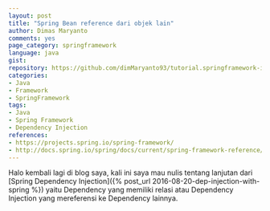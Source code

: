 ```yaml
---
layout: post
title: "Spring Bean reference dari objek lain"
author: Dimas Maryanto
comments: yes
page_category: springframework
language: java
gist:
repository: https://github.com/dimMaryanto93/tutorial.springframework-ioc.git
categories:
- Java
- Framework
- SpringFramework
tags:
- Java
- Spring Framework
- Dependency Injection
references:
- https://projects.spring.io/spring-framework/
- http://docs.spring.io/spring/docs/current/spring-framework-reference/htmlsingle/
---
```


Halo kembali lagi di blog saya, kali ini saya mau nulis tentang lanjutan dari [Spring Dependency Injection]({% post_url 2016-08-20-dep-injection-with-spring %}) yaitu Dependency yang memiliki relasi atau Dependency Injection yang mereferensi ke Dependency lainnya.

<!--more-->
